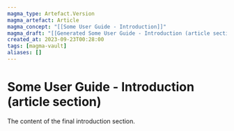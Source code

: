 ```yaml
---
magma_type: Artefact.Version
magma_artefact: Article
magma_concept: "[[Some User Guide - Introduction]]"
magma_draft: "[[Generated Some User Guide - Introduction (article section) (2023-09-23T00:08:00)]]"
created_at: 2023-09-23T00:28:00
tags: [magma-vault]
aliases: []
---
```

# Some User Guide - Introduction (article section)

The content of the final introduction section.